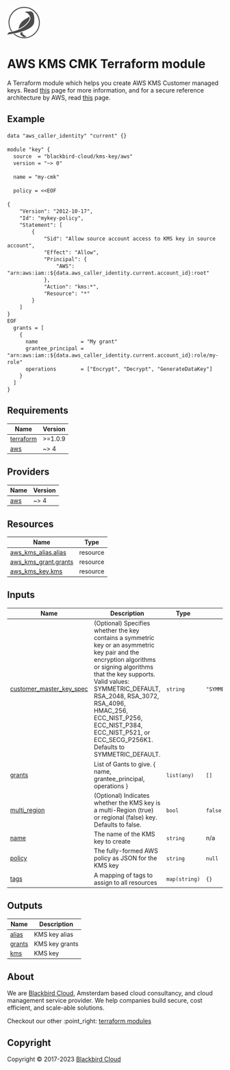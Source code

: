 <!-- BEGIN_TF_DOCS -->
[![blackbird-logo](https://raw.githubusercontent.com/blackbird-cloud/terraform-module-template/main/.config/logo_simple.png)](https://www.blackbird.cloud)

# AWS KMS CMK Terraform module
A Terraform module which helps you create AWS KMS Customer managed keys. Read [this](https://docs.aws.amazon.com/kms/latest/developerguide/create-keys.html) page for more information, and for a secure reference architecture by AWS, read [this](https://docs.aws.amazon.com/prescriptive-guidance/latest/security-reference-architecture/welcome.html) page.

## Example
```hcl
data "aws_caller_identity" "current" {}

module "key" {
  source  = "blackbird-cloud/kms-key/aws"
  version = "~> 0"

  name = "my-cmk"

  policy = <<EOF
  
{
    "Version": "2012-10-17",
    "Id": "mykey-policy",
    "Statement": [
        {
            "Sid": "Allow source account access to KMS key in source account",
            "Effect": "Allow",
            "Principal": {
                "AWS": "arn:aws:iam::${data.aws_caller_identity.current.account_id}:root"
            },
            "Action": "kms:*",
            "Resource": "*"
        }
    ]
}
EOF
  grants = [
    {
      name              = "My grant"
      grantee_principal = "arn:aws:iam::${data.aws_caller_identity.current.account_id}:role/my-role"
      operations        = ["Encrypt", "Decrypt", "GenerateDataKey"]
    }
  ]
}
```

## Requirements

| Name | Version |
|------|---------|
| <a name="requirement_terraform"></a> [terraform](#requirement\_terraform) | >=1.0.9 |
| <a name="requirement_aws"></a> [aws](#requirement\_aws) | ~> 4 |

## Providers

| Name | Version |
|------|---------|
| <a name="provider_aws"></a> [aws](#provider\_aws) | ~> 4 |

## Resources

| Name | Type |
|------|------|
| [aws_kms_alias.alias](https://registry.terraform.io/providers/hashicorp/aws/latest/docs/resources/kms_alias) | resource |
| [aws_kms_grant.grants](https://registry.terraform.io/providers/hashicorp/aws/latest/docs/resources/kms_grant) | resource |
| [aws_kms_key.kms](https://registry.terraform.io/providers/hashicorp/aws/latest/docs/resources/kms_key) | resource |

## Inputs

| Name | Description | Type | Default | Required |
|------|-------------|------|---------|:--------:|
| <a name="input_customer_master_key_spec"></a> [customer\_master\_key\_spec](#input\_customer\_master\_key\_spec) | (Optional) Specifies whether the key contains a symmetric key or an asymmetric key pair and the encryption algorithms or signing algorithms that the key supports. Valid values: SYMMETRIC\_DEFAULT, RSA\_2048, RSA\_3072, RSA\_4096, HMAC\_256, ECC\_NIST\_P256, ECC\_NIST\_P384, ECC\_NIST\_P521, or ECC\_SECG\_P256K1. Defaults to SYMMETRIC\_DEFAULT. | `string` | `"SYMMETRIC_DEFAULT"` | no |
| <a name="input_grants"></a> [grants](#input\_grants) | List of Gants to give. { name, grantee\_principal, operations } | `list(any)` | `[]` | no |
| <a name="input_multi_region"></a> [multi\_region](#input\_multi\_region) | (Optional) Indicates whether the KMS key is a multi-Region (true) or regional (false) key. Defaults to false. | `bool` | `false` | no |
| <a name="input_name"></a> [name](#input\_name) | The name of the KMS key to create | `string` | n/a | yes |
| <a name="input_policy"></a> [policy](#input\_policy) | The fully-formed AWS policy as JSON for the KMS key | `string` | `null` | no |
| <a name="input_tags"></a> [tags](#input\_tags) | A mapping of tags to assign to all resources | `map(string)` | `{}` | no |

## Outputs

| Name | Description |
|------|-------------|
| <a name="output_alias"></a> [alias](#output\_alias) | KMS key alias |
| <a name="output_grants"></a> [grants](#output\_grants) | KMS key grants |
| <a name="output_kms"></a> [kms](#output\_kms) | KMS key |

## About

We are [Blackbird Cloud](https://blackbird.cloud), Amsterdam based cloud consultancy, and cloud management service provider. We help companies build secure, cost efficient, and scale-able solutions.

Checkout our other :point\_right: [terraform modules](https://registry.terraform.io/namespaces/blackbird-cloud)

## Copyright

Copyright © 2017-2023 [Blackbird Cloud](https://www.blackbird.cloud)
<!-- END_TF_DOCS -->